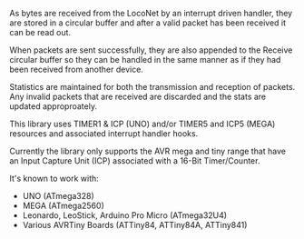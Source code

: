 As bytes are received from the LocoNet by an interrupt driven
handler, they are stored in a circular buffer and after a valid
packet has been received it can be read out.

When packets are sent successfully, they are also appended to the
Receive circular buffer so they can be handled in the same manner
as if they had been received from another device.

Statistics are maintained for both the transmission and reception
of packets.  Any invalid packets that are received are discarded
and the stats are updated approproately.

This library uses TIMER1 & ICP (UNO) and/or TIMER5 and ICP5 (MEGA)
resources and associated interrupt handler hooks.

Currently the library only supports the AVR mega and tiny range that
have an Input Capture Unit (ICP) associated with a 16-Bit Timer/Counter.

It's known to work with:
- UNO (ATmega328)
- MEGA (ATmega2560)
- Leonardo, LeoStick, Arduino Pro Micro (ATmega32U4)
- Various AVRTiny Boards (ATTiny84, ATTiny84A, ATTiny841)
